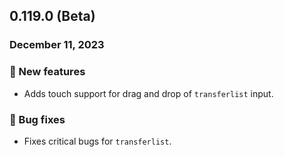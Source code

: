## 0.119.0 (Beta)

### December 11, 2023

### 💪 New features

- Adds touch support for drag and drop of `transferlist` input.

### 🐛 Bug fixes

- Fixes critical bugs for `transferlist`.